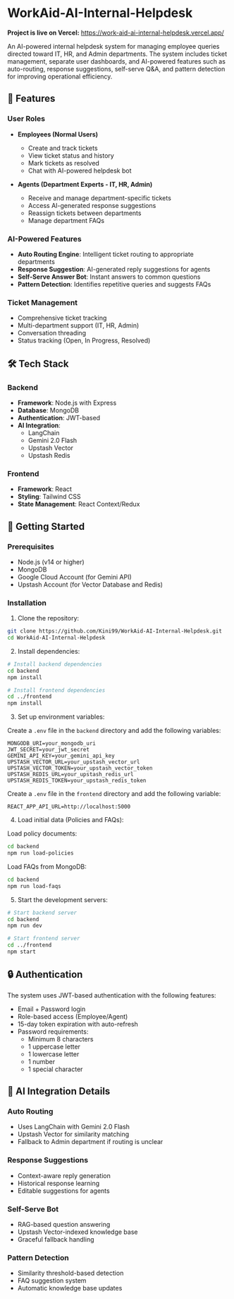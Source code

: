 # WorkAid-AI-Internal-Helpdesk

**Project is live on Vercel:** https://work-aid-ai-internal-helpdesk.vercel.app/

An AI-powered internal helpdesk system for managing employee queries directed toward IT, HR, and Admin departments. The system includes ticket management, separate user dashboards, and AI-powered features such as auto-routing, response suggestions, self-serve Q&A, and pattern detection for improving operational efficiency.

## 🚀 Features

### User Roles
- **Employees (Normal Users)**
  - Create and track tickets
  - View ticket status and history
  - Mark tickets as resolved
  - Chat with AI-powered helpdesk bot

- **Agents (Department Experts - IT, HR, Admin)**
  - Receive and manage department-specific tickets
  - Access AI-generated response suggestions
  - Reassign tickets between departments
  - Manage department FAQs

### AI-Powered Features
- **Auto Routing Engine**: Intelligent ticket routing to appropriate departments
- **Response Suggestion**: AI-generated reply suggestions for agents
- **Self-Serve Answer Bot**: Instant answers to common questions
- **Pattern Detection**: Identifies repetitive queries and suggests FAQs

### Ticket Management
- Comprehensive ticket tracking
- Multi-department support (IT, HR, Admin)
- Conversation threading
- Status tracking (Open, In Progress, Resolved)

## 🛠️ Tech Stack

### Backend
- **Framework**: Node.js with Express
- **Database**: MongoDB
- **Authentication**: JWT-based
- **AI Integration**: 
  - LangChain
  - Gemini 2.0 Flash
  - Upstash Vector
  - Upstash Redis

### Frontend
- **Framework**: React
- **Styling**: Tailwind CSS
- **State Management**: React Context/Redux

## 🚀 Getting Started

### Prerequisites
- Node.js (v14 or higher)
- MongoDB
- Google Cloud Account (for Gemini API)
- Upstash Account (for Vector Database and Redis)

### Installation

1. Clone the repository:
```bash
git clone https://github.com/Kini99/WorkAid-AI-Internal-Helpdesk.git
cd WorkAid-AI-Internal-Helpdesk
```

2. Install dependencies:
```bash
# Install backend dependencies
cd backend
npm install

# Install frontend dependencies
cd ../frontend
npm install
```

3. Set up environment variables:

Create a `.env` file in the `backend` directory and add the following variables:

```env
MONGODB_URI=your_mongodb_uri
JWT_SECRET=your_jwt_secret
GEMINI_API_KEY=your_gemini_api_key
UPSTASH_VECTOR_URL=your_upstash_vector_url
UPSTASH_VECTOR_TOKEN=your_upstash_vector_token
UPSTASH_REDIS_URL=your_upstash_redis_url
UPSTASH_REDIS_TOKEN=your_upstash_redis_token
```

Create a `.env` file in the `frontend` directory and add the following variable:

```env
REACT_APP_API_URL=http://localhost:5000
```

4. Load initial data (Policies and FAQs):

Load policy documents:
```bash
cd backend
npm run load-policies
```

Load FAQs from MongoDB:
```bash
cd backend
npm run load-faqs
```

5. Start the development servers:
```bash
# Start backend server
cd backend
npm run dev

# Start frontend server
cd ../frontend
npm start
```

## 🔒 Authentication

The system uses JWT-based authentication with the following features:
- Email + Password login
- Role-based access (Employee/Agent)
- 15-day token expiration with auto-refresh
- Password requirements:
  - Minimum 8 characters
  - 1 uppercase letter
  - 1 lowercase letter
  - 1 number
  - 1 special character

## 🤖 AI Integration Details

### Auto Routing
- Uses LangChain with Gemini 2.0 Flash
- Upstash Vector for similarity matching
- Fallback to Admin department if routing is unclear

### Response Suggestions
- Context-aware reply generation
- Historical response learning
- Editable suggestions for agents

### Self-Serve Bot
- RAG-based question answering
- Upstash Vector-indexed knowledge base
- Graceful fallback handling

### Pattern Detection
- Similarity threshold-based detection
- FAQ suggestion system
- Automatic knowledge base updates